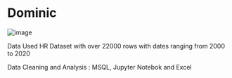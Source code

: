# Dominic
![image](https://github.com/dominique2001gh/Dominic/assets/32249419/9712fdfd-69d8-4d52-b1ed-8ec947d9f059)

Data Used
HR Dataset with over 22000 rows with dates ranging from 2000 to 2020

Data Cleaning and Analysis : MSQL, Jupyter Notebok and Excel

